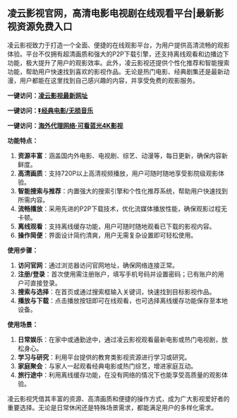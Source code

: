 <h2>凌云影视官网，高清电影电视剧在线观看平台|最新影视资源免费入口</h2>
<p>凌云影视致力于打造一个全面、便捷的在线观影平台，为用户提供高清流畅的观影体验。平台不仅拥有超清画质和强大的P2P下载引擎，还支持离线观看和边播边下功能，极大提升了用户的观影效率。此外，凌云影视还提供个性化推荐和智能搜索功能，帮助用户快速找到喜欢的影视作品。无论是热门电影、经典剧集还是最新动漫，用户都能在这里找到自己感兴趣的内容，并享受免费的观影服务。</p>
<p><strong>一键访问：</strong><a href="https://www.ggonav.com/sites/5837.html" target="_blank"><strong>凌云影视最新网址</strong></a></p>
<p><strong>一键访问：</strong><a href="https://pan.quark.cn/s/0db22432c259" target="_blank"><strong>⏬经典电影/无损音乐</strong></a></p>
<p><strong>一键访问：</strong><a href="http://ip.harmonylink.net/share/e82025" target="_blank"><strong>海外代理网络·可看蓝光4K影视</strong></a></p>
<p><strong>功能特点：</strong></p>
<ol>
  <li><strong>资源丰富</strong>：涵盖国内外电影、电视剧、综艺、动漫等，每日更新，确保内容新鲜度。</li>
  <li><strong>高清画质</strong>：支持720P以上高清视频播放，用户可随时随地享受影院级观影体验。</li>
  <li><strong>智能搜索与推荐</strong>：内置强大的搜索引擎和个性化推荐系统，帮助用户快速找到所需内容。</li>
  <li><strong>流畅播放</strong>：采用先进的P2P下载技术，优化流媒体播放性能，确保观影过程无卡顿。</li>
  <li><strong>离线观看</strong>：支持离线缓存功能，用户可随时随地观看已下载的影视内容。</li>
  <li><strong>操作简便</strong>：界面设计简约清爽，用户无需复杂设置即可轻松使用。</li>
</ol>
<p><strong>使用步骤：</strong></p>
<ol>
  <li><strong>访问官网</strong>：通过浏览器访问官网地址，确保网络连接正常。</li>
  <li><strong>注册/登录</strong>：首次使用需注册账户，填写手机号码并设置密码；已有账户的用户可直接登录。</li>
  <li><strong>搜索与选择</strong>：在首页或通过搜索框输入关键词，快速找到目标影视作品。</li>
  <li><strong>播放与下载</strong>：点击播放按钮即可在线观看，也可选择离线缓存功能保存至本地设备。</li>
</ol>
<p><strong>使用场景：</strong></p>
<ol>
  <li><strong>日常娱乐</strong>：在家中或通勤途中，通过凌云影视观看最新电影或热门电视剧，放松身心。</li>
  <li><strong>学习与研究</strong>：利用平台提供的教育类影视资源进行学习或研究。</li>
  <li><strong>家庭聚会</strong>：与家人一起观看经典电影或热门综艺，增进家庭互动。</li>
  <li><strong>旅行途中</strong>：利用离线缓存功能，在没有网络的情况下也能享受高质量的观影体验。</li>
</ol>
<p>凌云影视凭借其丰富的资源、高清画质和便捷的操作方式，成为广大影视爱好者的重要选择。无论是日常休闲还是特殊场景需求，都能满足用户的多样化需求。</p>
